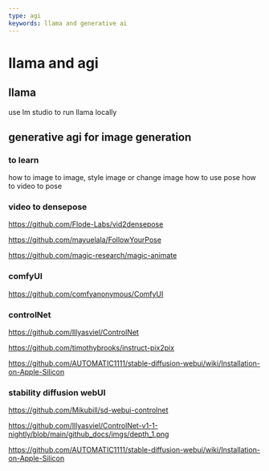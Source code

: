 ```yaml
---
type: agi
keywords: llama and generative ai
---
```


# llama and agi

## llama

use lm studio to run llama locally

## generative agi for image generation

### to learn

how to image to image, style image or change image
how to use pose
how to video to pose

### video to densepose

<https://github.com/Flode-Labs/vid2densepose>

<https://github.com/mayuelala/FollowYourPose>

<https://github.com/magic-research/magic-animate>

### comfyUI

<https://github.com/comfyanonymous/ComfyUI>

### controlNet

<https://github.com/lllyasviel/ControlNet>

<https://github.com/timothybrooks/instruct-pix2pix>

<https://github.com/AUTOMATIC1111/stable-diffusion-webui/wiki/Installation-on-Apple-Silicon>

### stability diffusion webUI

<https://github.com/Mikubill/sd-webui-controlnet>

<https://github.com/lllyasviel/ControlNet-v1-1-nightly/blob/main/github_docs/imgs/depth_1.png>

<https://github.com/AUTOMATIC1111/stable-diffusion-webui/wiki/Installation-on-Apple-Silicon>


